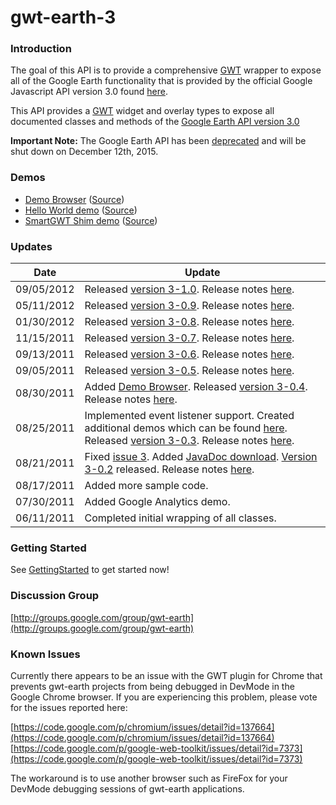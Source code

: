 # gwt-earth-3
### Introduction
The goal of this API is to provide a comprehensive [GWT](https://developers.google.com/web-toolkit/) wrapper to expose all of the Google Earth functionality that is provided by the official Google Javascript API version 3.0 found [here](https://developers.google.com/earth/documentation/reference/).

This API provides a [GWT](https://developers.google.com/web-toolkit/) widget and overlay types to expose all documented classes and methods of the [Google Earth API version 3.0](https://developers.google.com/earth/documentation/reference/)

**Important Note:** The Google Earth API has been [deprecated](https://developers.google.com/earth/documentation/reference/) and will be shut down on December 12th, 2015.

### Demos
* [Demo Browser](http://gwt-earth-demos.appspot.com/#HelloWorldDemo) ([Source](https://github.com/nitrousdigital/gwt-earth-3/tree/master/src/com/nitrous/gwt/earth/client/demo))
* [Hello World demo](http://gwt-earth.appspot.com/) ([Source](https://github.com/nitrousdigital/gwt-earth-3-test/blob/master/src/com/nitrous/gwt/earthtest/client/GwtEarthTest.java))
* [SmartGWT Shim demo](http://smart-gwt-earth-shim-demo.appspot.com/) ([Source](https://github.com/nitrousdigital/smart-gwt-earth-shim-demo))

### Updates
|Date|Update|
|----|------|
|09/05/2012	| Released [version 3-1.0](https://github.com/nitrousdigital/gwt-earth-3/releases/download/1.0/GwtEarth3-1.0.jar). Release notes [here](https://github.com/nitrousdigital/gwt-earth-3/blob/master/doc/ReleaseNotes.md). |
|05/11/2012	| Released [version 3-0.9](https://github.com/nitrousdigital/gwt-earth-3/releases/download/0.9/GwtEarth3-0.9.jar). Release notes [here](https://github.com/nitrousdigital/gwt-earth-3/blob/master/doc/ReleaseNotes.md). | 
|01/30/2012	| Released [version 3-0.8](https://github.com/nitrousdigital/gwt-earth-3/releases/download/0.8/GwtEarth3-0.8.jar). Release notes [here](https://github.com/nitrousdigital/gwt-earth-3/blob/master/doc/ReleaseNotes.md). |
|11/15/2011	| Released [version 3-0.7](https://github.com/nitrousdigital/gwt-earth-3/releases/download/0.7/GwtEarth3-0.7.jar). Release notes [here](https://github.com/nitrousdigital/gwt-earth-3/blob/master/doc/ReleaseNotes.md). |
|09/13/2011	| Released [version 3-0.6](https://github.com/nitrousdigital/gwt-earth-3/releases/download/0.6/GwtEarth3-0.6.jar). Release notes [here](https://github.com/nitrousdigital/gwt-earth-3/blob/master/doc/ReleaseNotes.md). |
|09/05/2011	| Released [version 3-0.5](https://github.com/nitrousdigital/gwt-earth-3/releases/download/0.5/GwtEarth3-0.5.jar). Release notes [here](https://github.com/nitrousdigital/gwt-earth-3/blob/master/doc/ReleaseNotes.md). |
|08/30/2011	| Added [Demo Browser](http://gwt-earth-demos.appspot.com/#HelloWorldDemo). Released [version 3-0.4](https://github.com/nitrousdigital/gwt-earth-3/releases/download/0.4/GwtEarth3-0.4.jar). Release notes [here](https://github.com/nitrousdigital/gwt-earth-3/blob/master/doc/ReleaseNotes.md). |
|08/25/2011	| Implemented event listener support. Created additional demos which can be found [here](https://github.com/nitrousdigital/gwt-earth-3/tree/master/src/com/nitrous/gwt/earth/client/demo). Released [version 3-0.3](http://code.google.com/p/gwt-earth-3/downloads/detail?name=GwtEarth3-0.3.jar). Release notes [here](https://github.com/nitrousdigital/gwt-earth-3/blob/master/doc/ReleaseNotes.md). |
|08/21/2011	| Fixed [issue 3](https://github.com/nitrousdigital/gwt-earth-3/issues/3). Added [JavaDoc download](https://github.com/nitrousdigital/gwt-earth-3/releases/download/0.2/GwtEarth3-0.2-JavaDoc.zip). [Version 3-0.2](https://github.com/nitrousdigital/gwt-earth-3/releases/download/0.2/GwtEarth3-0.2.jar) released. Release notes [here](https://github.com/nitrousdigital/gwt-earth-3/blob/master/doc/ReleaseNotes.md). |
|08/17/2011	| Added more sample code. |
|07/30/2011	| Added Google Analytics demo. |
|06/11/2011	| Completed initial wrapping of all classes. |

### Getting Started
See [GettingStarted](https://github.com/nitrousdigital/gwt-earth-3/blob/master/doc/GettingStarted.md) to get started now!

### Discussion Group
[http://groups.google.com/group/gwt-earth](http://groups.google.com/group/gwt-earth)

### Known Issues
Currently there appears to be an issue with the GWT plugin for Chrome that prevents gwt-earth projects from being debugged in DevMode in the Google Chrome browser. If you are experiencing this problem, please vote for the issues reported here:

[https://code.google.com/p/chromium/issues/detail?id=137664](https://code.google.com/p/chromium/issues/detail?id=137664)
[https://code.google.com/p/google-web-toolkit/issues/detail?id=7373](https://code.google.com/p/google-web-toolkit/issues/detail?id=7373)

The workaround is to use another browser such as FireFox for your DevMode debugging sessions of gwt-earth applications.
